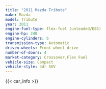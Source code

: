 ```yaml
---
title: "2011 Mazda Tribute"
make: Mazda
model: Tribute
year: 2011
engine-fuel-type: flex-fuel (unleaded/E85)
engine-hp: 240
engine-cylinders: 6
transmission-type: Automatic
driven-wheels: Front wheel drive
number-of-doors: 4
market-category: Crossover,Flex Fuel
vehicle-size: Compact
vehicle-style: 4dr SUV
---
```


{{< car_info >}}

